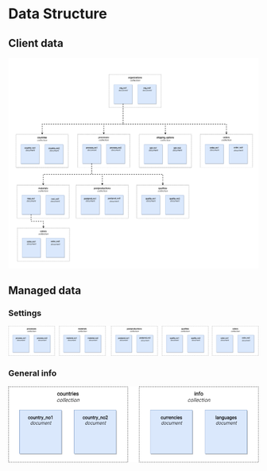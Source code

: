 # Data Structure

## Client data
![client_data](../assets/images/client_data.png)

## Managed data
### Settings
![managed_data_settings](../assets/images/managed_data_settings.png)

### General info
![managed_data_general_info](../assets/images/managed_data_general_info.png)
